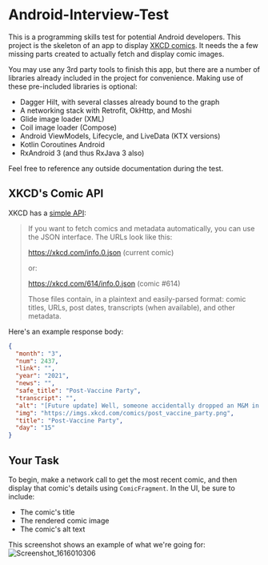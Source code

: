 # Android-Interview-Test

This is a programming skills test for potential Android developers. This project is the skeleton of
an app to display [XKCD comics](https://xkcd.com/). It needs the a few missing parts created to
actually fetch and display comic images.

You may use any 3rd party tools to finish this app, but there are a number of libraries already
included in the project for convenience. Making use of these pre-included libraries is optional:

- Dagger Hilt, with several classes already bound to the graph
- A networking stack with Retrofit, OkHttp, and Moshi
- Glide image loader (XML)
- Coil image loader (Compose)
- Android ViewModels, Lifecycle, and LiveData (KTX versions)
- Kotlin Coroutines Android
- RxAndroid 3 (and thus RxJava 3 also)

Feel free to reference any outside documentation during the test.

## XKCD's Comic API

XKCD has a [simple API](https://xkcd.com/json.html):

> If you want to fetch comics and metadata automatically,
> you can use the JSON interface. The URLs look like this:
>
> https://xkcd.com/info.0.json (current comic)
>
> or:
>
> https://xkcd.com/614/info.0.json (comic #614)
>
> Those files contain, in a plaintext and easily-parsed format: comic titles,
> URLs, post dates, transcripts (when available), and other metadata.

Here's an example response body:

```json
{
  "month": "3",
  "num": 2437,
  "link": "",
  "year": "2021",
  "news": "",
  "safe_title": "Post-Vaccine Party",
  "transcript": "",
  "alt": "[Future update] Well, someone accidentally dropped an M&M in their cup of ice water, and we all panicked and scattered.",
  "img": "https://imgs.xkcd.com/comics/post_vaccine_party.png",
  "title": "Post-Vaccine Party",
  "day": "15"
}
```

## Your Task

To begin, make a network call to get the most recent comic, and then display that comic's details
using `ComicFragment`. In the UI, be sure to include:

- The comic's title
- The rendered comic image
- The comic's alt text

This screenshot shows an example of what we're going for:
![Screenshot_1616010306](https://user-images.githubusercontent.com/51245997/111528686-d74c8780-8737-11eb-879f-e803d684d5ba.png)




